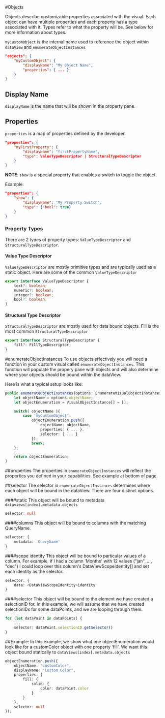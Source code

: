 #Objects

Objects describe customizable properties associated with the visual.
Each object can have multiple properties and each property has a type associated with it.
Types refer to what the property will be. See below for more information about types.

`myCustomObject` is the internal name used to reference the object within `dataView` and `enumerateObjectInstances`

```json
"objects": {
    "myCustomObject": {
        "displayName": "My Object Name",
        "properties": { ... }
    }
}
```

## Display Name
`displayName` is the name that will be shown in the property pane.

## Properties
`properties` is a map of properties defined by the developer.

```json
"properties": {
    "myFirstProperty": {
        "displayName": "firstPropertyName",
        "type": ValueTypeDescriptor | StructuralTypeDescriptor
    }
}
```

**NOTE**: `show` is a special property that enables a switch to toggle the object.

Example:

```json
"properties": {
    "show": {
        "displayName": "My Property Switch",
        "type": {"bool": true}
    }
}
```

### Property Types

There are 2 types of property types: `ValueTypeDescriptor` and `StructuralTypeDescriptor`.

#### Value Type Descriptor
`ValueTypeDescriptor` are mostly primitive types and are typically used as a static object.
Here are some of the common `ValueTypeDescriptor`

```typescript
export interface ValueTypeDescriptor {
    text?: boolean;
    numeric?: boolean;
    integer?: boolean;
    bool?: boolean;
}
```

#### Structural Type Descriptor
`StructuralTypeDescriptor` are mostly used for data bound objects.
Fill is the most common `StructuralTypeDescriptor`

```typescript
export interface StructuralTypeDescriptor {
    fill?: FillTypeDescriptor;
}
```

#enumerateObjectInstances
To use objects effectively you will need a function in your custom visual called `enumerateObjectInstances`. This function will populate the propery pane with objects and will also determine where your objects should be bound within the dataView.  

Here is what a typical setup looks like:
```typescript
public enumerateObjectInstances(options: EnumerateVisualObjectInstancesOptions): VisualObjectInstanceEnumeration{
    let objectName = options.objectName;
    let objectEnumeration = VisualObjectInstance[] = [];

    switch( objectName ){
        case 'myCustomObject':
            objectEnumeration.push({
                objectName: objectName,
                properties: { ... },
                selector: { ... }
            });
            break;
    };

    return objectEnumeration;
}
```

##properties
The properties in `enumerateObjectInstances` will reflect the properties you defined in your capabilities. See example at bottom of page. 

##selector
The selector in `enumerateObjectInstances` determines where each object will be bound in the dataView. There are four distinct options. 

####static 
This object will be bound to metadata `dataviews[index].metadata.objects`
```typescript
selector: null 
```
####columns 
This object will be bound to columns with the matching QueryName. 
```typescript
selector: {
    metadata: 'QueryName'
}
```
####scope identity 
This object will be bound to particular values of a column. For example, if I had a column 'Months' with 12 values ("jan", ..., "dec") I could loop over this column's DataViewScopeIdentity[] and set each identity as the selector.
```typescript
selector: {
    data: <DataViewScopeIdentity>identity
}
```
####selector 
This object will be bound to the element we have created a selectionID for. In this example, we will assume that we have created selectionIDs for some dataPoints, and we are looping through them.

```typescript
for (let dataPoint in dataPoints) {
    ...
    selector: dataPoint.selectionID.getSelector()
}
```

##Example:
In this example, we show what one objectEnumeration would look like for a customColor object with one property 'fill'. We want this object bound statically to `dataViews[index].metadata.objects`
```typescript
objectEnumeration.push({
    objectName: "customColor",
    displayName: "Custom Color",
    properties: {
        fill: {
            solid: {
                color: dataPoint.color
            }
        }
    },
    selector: null
});
```
